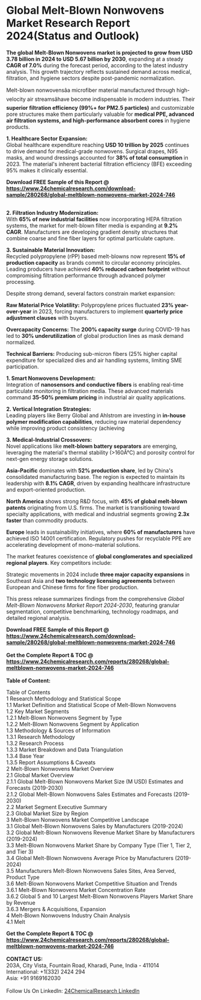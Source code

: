 <h1>Global Melt-Blown Nonwovens Market Research Report 2024(Status and Outlook)</h1><p><strong>The global Melt-Blown Nonwovens market is projected to grow from USD 3.78 billion in 2024 to USD 5.67 billion by 2030</strong>, expanding at a steady <strong>CAGR of 7.0%</strong> during the forecast period, according to the latest industry analysis. This growth trajectory reflects sustained demand across medical, filtration, and hygiene sectors despite post-pandemic normalization.</p><p>Melt-blown nonwovensâa microfiber material manufactured through high-velocity air streamsâhave become indispensable in modern industries. Their <strong>superior filtration efficiency (99%+ for PM2.5 particles)</strong> and customizable pore structures make them particularly valuable for <strong>medical PPE, advanced air filtration systems, and high-performance absorbent cores</strong> in hygiene products.</p><p><strong>1. Healthcare Sector Expansion:</strong><br>
Global healthcare expenditure reaching <strong>USD 10 trillion by 2025</strong> continues to drive demand for medical-grade nonwovens. Surgical drapes, N95 masks, and wound dressings accounted for <strong>38% of total consumption</strong> in 2023. The material's inherent bacterial filtration efficiency (BFE) exceeding 95% makes it clinically essential.</p><div><b>Download FREE Sample of this Report @ 
            <a href="https://www.24chemicalresearch.com/download-sample/280268/global-meltblown-nonwovens-market-2024-746">
            https://www.24chemicalresearch.com/download-sample/280268/global-meltblown-nonwovens-market-2024-746</a></b></div><br><p><strong>2. Filtration Industry Modernization:</strong><br>
With <strong>65% of new industrial facilities</strong> now incorporating HEPA filtration systems, the market for melt-blown filter media is expanding at <strong>9.2% CAGR</strong>. Manufacturers are developing gradient density structures that combine coarse and fine fiber layers for optimal particulate capture.</p><p><strong>3. Sustainable Material Innovation:</strong><br>
Recycled polypropylene (rPP) based melt-blowns now represent <strong>15% of production capacity</strong> as brands commit to circular economy principles. Leading producers have achieved <strong>40% reduced carbon footprint</strong> without compromising filtration performance through advanced polymer processing.</p><p>Despite strong demand, several factors constrain market expansion:</p><p><strong>Raw Material Price Volatility:</strong> Polypropylene prices fluctuated <strong>23% year-over-year</strong> in 2023, forcing manufacturers to implement <strong>quarterly price adjustment clauses</strong> with buyers.</p><p><strong>Overcapacity Concerns:</strong> The <strong>200% capacity surge</strong> during COVID-19 has led to <strong>30% underutilization</strong> of global production lines as mask demand normalized.</p><p><strong>Technical Barriers:</strong> Producing sub-micron fibers (25% higher capital expenditure for specialized dies and air handling systems, limiting SME participation.</p><p><strong>1. Smart Nonwovens Development:</strong><br>
Integration of <strong>nanosensors and conductive fibers</strong> is enabling real-time particulate monitoring in filtration media. These advanced materials command <strong>35-50% premium pricing</strong> in industrial air quality applications.</p><p><strong>2. Vertical Integration Strategies:</strong><br>
Leading players like Berry Global and Ahlstrom are investing in <strong>in-house polymer modification capabilities</strong>, reducing raw material dependency while improving product consistency (achieving 

</p><p><strong>3. Medical-Industrial Crossovers:</strong><br>
Novel applications like <strong>melt-blown battery separators</strong> are emerging, leveraging the material's thermal stability (&gt;160Â°C) and porosity control for next-gen energy storage solutions.</p><p><strong>Asia-Pacific</strong> dominates with <strong>52% production share</strong>, led by China's consolidated manufacturing base. The region is expected to maintain its leadership with <strong>8.1% CAGR</strong>, driven by expanding healthcare infrastructure and export-oriented production.</p><p><strong>North America</strong> shows strong R&amp;D focus, with <strong>45% of global melt-blown patents</strong> originating from U.S. firms. The market is transitioning toward specialty applications, with medical and industrial segments growing <strong>2.3x faster</strong> than commodity products.</p><p><strong>Europe</strong> leads in sustainability initiatives, where <strong>60% of manufacturers</strong> have achieved ISO 14001 certification. Regulatory pushes for recyclable PPE are accelerating development of mono-material solutions.</p><p>The market features coexistence of <strong>global conglomerates and specialized regional players</strong>. Key competitors include:</p><p>Strategic movements in 2024 include <strong>three major capacity expansions</strong> in Southeast Asia and <strong>two technology licensing agreements</strong> between European and Chinese firms for fine fiber production.</p><p>This press release summarizes findings from the comprehensive <em>Global Melt-Blown Nonwovens Market Report 2024-2030</em>, featuring granular segmentation, competitive benchmarking, technology roadmaps, and detailed regional analysis.</p><div><b>Download FREE Sample of this Report @ 
            <a href="https://www.24chemicalresearch.com/download-sample/280268/global-meltblown-nonwovens-market-2024-746">
            https://www.24chemicalresearch.com/download-sample/280268/global-meltblown-nonwovens-market-2024-746</a></b></div><br><div><b>Get the Complete Report & TOC @ 
            <a href="https://www.24chemicalresearch.com/reports/280268/global-meltblown-nonwovens-market-2024-746">
            https://www.24chemicalresearch.com/reports/280268/global-meltblown-nonwovens-market-2024-746</a></b></div><br>
            <b>Table of Content:</b><p>Table of Contents<br />
 1 Research Methodology and Statistical Scope<br />
 1.1 Market Definition and Statistical Scope of Melt-Blown Nonwovens<br />
 1.2 Key Market Segments<br />
 1.2.1 Melt-Blown Nonwovens Segment by Type<br />
 1.2.2 Melt-Blown Nonwovens Segment by Application<br />
 1.3 Methodology & Sources of Information<br />
 1.3.1 Research Methodology<br />
 1.3.2 Research Process<br />
 1.3.3 Market Breakdown and Data Triangulation<br />
 1.3.4 Base Year<br />
 1.3.5 Report Assumptions & Caveats<br />
 2 Melt-Blown Nonwovens Market Overview<br />
 2.1 Global Market Overview<br />
 2.1.1 Global Melt-Blown Nonwovens Market Size (M USD) Estimates and Forecasts (2019-2030)<br />
 2.1.2 Global Melt-Blown Nonwovens Sales Estimates and Forecasts (2019-2030)<br />
 2.2 Market Segment Executive Summary<br />
 2.3 Global Market Size by Region<br />
 3 Melt-Blown Nonwovens Market Competitive Landscape<br />
 3.1 Global Melt-Blown Nonwovens Sales by Manufacturers (2019-2024)<br />
 3.2 Global Melt-Blown Nonwovens Revenue Market Share by Manufacturers (2019-2024)<br />
 3.3 Melt-Blown Nonwovens Market Share by Company Type (Tier 1, Tier 2, and Tier 3)<br />
 3.4 Global Melt-Blown Nonwovens Average Price by Manufacturers (2019-2024)<br />
 3.5 Manufacturers Melt-Blown Nonwovens Sales Sites, Area Served, Product Type<br />
 3.6 Melt-Blown Nonwovens Market Competitive Situation and Trends<br />
 3.6.1 Melt-Blown Nonwovens Market Concentration Rate<br />
 3.6.2 Global 5 and 10 Largest Melt-Blown Nonwovens Players Market Share by Revenue<br />
 3.6.3 Mergers & Acquisitions, Expansion<br />
 4 Melt-Blown Nonwovens Industry Chain Analysis<br />
 4.1 Melt</p><div><b>Get the Complete Report & TOC @ 
            <a href="https://www.24chemicalresearch.com/reports/280268/global-meltblown-nonwovens-market-2024-746">
            https://www.24chemicalresearch.com/reports/280268/global-meltblown-nonwovens-market-2024-746</a></b></div><br><b>CONTACT US:</b><br>
            203A, City Vista, Fountain Road, Kharadi, Pune, India - 411014<br>
            International: +1(332) 2424 294<br>
            Asia: +91 9169162030 <br><br>
            Follow Us On LinkedIn: <a href="https://www.linkedin.com/company/24chemicalresearch/">24ChemicalResearch LinkedIn</a>
